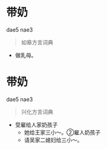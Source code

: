 # 带奶
dae5 nae3
> 如皋方言词典
- 做乳母。

# 带奶
dae5 nae3
> 兴化方言词典
- 受雇给人家奶孩子
  - 她给王家三小～。②雇人奶孩子
  - 请吴家二媳妇给三小～。
